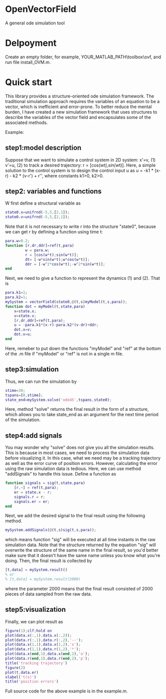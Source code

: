 # OpenVectorField
A general ode simulation tool

# Delpoyment
Create an empty folder, for example, YOUR_MATLAB_PATH\toolbox\ovf, and run file install_OVM.m.

# Quick start

  This library provides a structure-oriented ode simulation framework. The traditional simulation approach requires the variables of an equation to be a vector, which is inefficient and error-prone. To better reduce the mental burden, I have created a new simulation framework that uses structures to describe the variables of the vector field and encapsulates some of the associated methods.
 
Example:
 
## step1:model description
Suppose that we want to simulate a control system in 2D system:
x'=v,      (1)
v'=u,      (2)
to track a desired trajectory:
r = [cos(w*t),sin(w*t)].
Here, a simple solution to the control system is to design the control input u as
u = -k1 * (x-r) - k2 * (v-r') + r'',
where constants k1>0, k2>0.

## step2: variables and functions
W first define a structural variable as
```matlab
state0.x=unifrnd(-5,5,[2,1]);
state0.v=unifrnd(-5,5,[2,1]);
```
Note that it is not necessary to write r into the structure "state0",  because we can get r by defining a function using time t:
```matlab
para.w=0.2;
function [r,dr,ddr]=ref(t,para)
         w = para.w;
         r = [cos(w*t);sin(w*t)];
         dt= [-w*sin(w*t);w*cos(w*t)];
         ddr = [-w^2*cos(w*t);-w^2*sin(w*t)];
end
```
Next, we need to give a function to represent the dynamics (1) and (2). That is
```matlab
para.k1=1;
para.k2=1;
mySystem = vectorField(state0,@(t,s)myModel(t,s,para));
function dot = myModel(t,state,para)
    x=state.x;
    v=state.v;
    [r,dr,ddr]=ref(t,para);
    u = -para.k1*(x-r)-para.k2*(v-dr)+ddr;
    dot.x=v;
    dot.v=u;
end
```
Here, remeber to put down the functions "myModel" and "ref" at the bottom   of the .m file if "myModel" or "ref" is not in a single m file.

## step3:simulation
Thus, we can run the simulation by
```matlab
stime=30;
tspans=[0,stime];
state_end=mySystem.solve('ode45',tspans,state0);
```
Here, method "solve" returns the final result in the form of a structure,  which allows you to take state_end as an argument for the next time period of the simulation.

## step4:add signals
You may wonder why "solve" does not give you all the simulation results. This is because in most cases, we need to process the simulation data before visualizing it. In this case, what we need may be a tracking trajectory as well as the error curve of position errors. However, calculating the error using the raw simulation data is tedious. Here, we can use method "addSignals" to handle this issue.
Define a function as
```matlab
function signals = sig(t,state,para)
    [r,~] = ref(t,para);
    er = state.x - r;
    signals.r = r;
    signals.er = er;  
end
```
Next, we add the desired signal to the final result using the following method. 
```matlab
mySystem.addSignals(@(t,s)sig(t,s,para));
```
which means function "sig" will be executed at all time instants in the raw simulation data. Note that the structure returned by the equation "sig" will overwrite the structure of the same name in the final result, so you'd better make sure that it doesn't have the same name unless you know what you're doing. Then, the final result is collected by
```matlab
[t,data] = mySystem.result()
% or
% [t,data] = mySystem.result(2000)
```
where the parameter 2000 means that the final result consisted of 2000 pieces of data sampled from the raw data.
 
## step5:visualization
Finally, we can plot result as
```matlab
figure(1);clf;hold on
plot(data.x(:,1),data.x(:,2));
plot(data.r(:,1),data.r(:,2),'--');
plot(data.x(1,1),data.x(1,2),'x');
plot(data.r(1,1),data.r(1,2),'*');
plot(data.x(end,1),data.x(end,2),'o');
plot(data.r(end,1),data.r(end,2),'p');
title('tracking trajectory')
figure(2)
plot(t,data.er)
xlabel('t(s)')
title('position errors')
```
Full source code for the above example is in the example.m.
